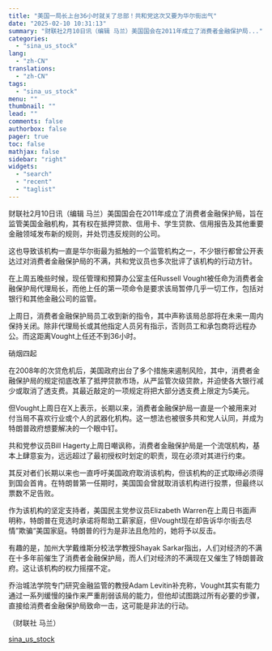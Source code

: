 ```yaml
---
title: "美国一局长上台36小时就关了总部！共和党这次又要为华尔街出气"
date: "2025-02-10 10:31:13"
summary: "财联社2月10日讯（编辑 马兰）美国国会在2011年成立了消费者金融保护局..."
categories:
  - "sina_us_stock"
lang:
  - "zh-CN"
translations:
  - "zh-CN"
tags:
  - "sina_us_stock"
menu: ""
thumbnail: ""
lead: ""
comments: false
authorbox: false
pager: true
toc: false
mathjax: false
sidebar: "right"
widgets:
  - "search"
  - "recent"
  - "taglist"
---
```


财联社2月10日讯（编辑 马兰）美国国会在2011年成立了消费者金融保护局，旨在监管美国金融机构，其有权在抵押贷款、信用卡、学生贷款、信用报告及其他重要金融领域发布新的规则，并处罚违反规则的公司。

这也导致该机构一直是华尔街最为抵触的一个监管机构之一，不少银行都曾公开表达过对消费者金融保护局的不满，共和党议员也多次批评了该机构的行动方针。

在上周五晚些时候，现任管理和预算办公室主任Russell Vought被任命为消费者金融保护局代理局长，而他上任的第一项命令是要求该局暂停几乎一切工作，包括对银行和其他金融公司的监管。

上周日，消费者金融保护局员工收到新的指令，其中声称该局总部将在未来一周内保持关闭。除非代理局长或其他指定人员另有指示，否则员工和承包商将远程办公。而这距离Vought上任还不到36小时。

硝烟四起

在2008年的次贷危机后，美国政府出台了多个措施来遏制风险，其中，消费者金融保护局的规定彻底改革了抵押贷款市场，从严监管次级贷款，并迫使各大银行减少或取消了透支费。其最近敲定的一项规定将把大部分透支费上限定为5美元。

但Vought上周日在X上表示，长期以来，消费者金融保护局一直是一个被用来对付当局不喜欢行业或个人的武器化机构。这一想法也被很多共和党人认同，并成为特朗普政府想要解决的一个眼中钉。

共和党参议员Bill Hagerty上周日嘲讽称，消费者金融保护局是一个流氓机构，基本上肆意妄为，远远超过了最初授权时划定的职责，现在必须对其进行约束。

其反对者们长期以来也一直呼吁美国政府取消该机构，但该机构的正式取缔必须得到国会首肯。在特朗普第一任期时，美国国会曾就取消该机构进行投票，但最终以票数不足告败。

作为该机构的坚定支持者，美国民主党参议员Elizabeth Warren在上周日书面声明称，特朗普在竞选时承诺将帮助工薪家庭，但Vought现在却告诉华尔街去尽情”欺骗“美国家庭。特朗普的行为是非法且危险的，她将予以反击。

有趣的是，加州大学戴维斯分校法学教授Shayak Sarkar指出，人们对经济的不满在十多年前催生了消费者金融保护局，而人们对经济的不满现在又催生了特朗普政府。这让该机构的权力摇摆不定。

乔治城法学院专门研究金融监管的教授Adam Levitin补充称，Vought其实有能力通过一系列缓慢的操作来严重削弱该局的能力，但他却试图跳过所有必要的步骤，直接给消费者金融保护局致命一击，这可能是非法的行动。

（财联社 马兰）

[sina_us_stock](https://finance.sina.com.cn/roll/2025-02-10/doc-ineiyiik3766829.shtml)
